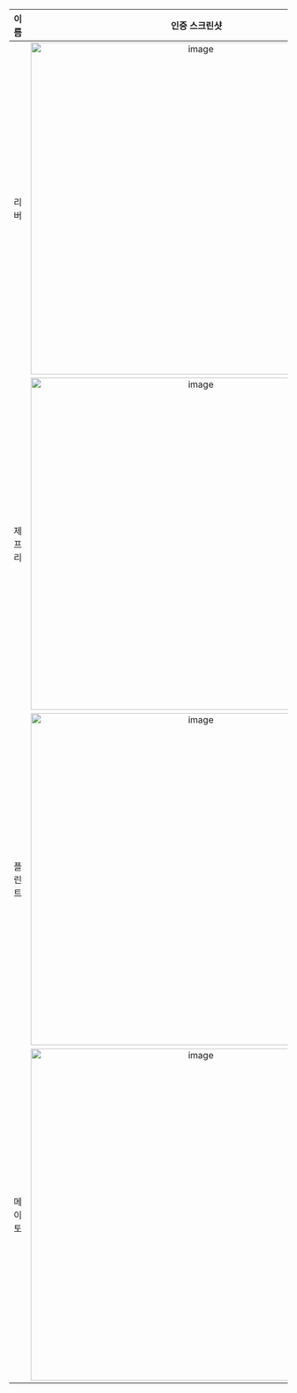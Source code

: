 | **이름** | **인증 스크린샷** |
|:--------:|:-----------------:|
| 리버   | <img width="600" alt="image" src="https://github.com/user-attachments/assets/239101a1-37ed-4a53-b036-47bacdeadfb8" /> |
| 제프리 | <img width="600" alt="image" src="https://github.com/user-attachments/assets/41c0bc7a-ef9d-473b-aaed-318738c32dda" /> |
| 플린트 | <img width="600" alt="image" src="https://github.com/user-attachments/assets/b23eb9a7-ef4c-4144-a8b0-ed4a6e33bb1f" /> |
| 메이토 | <img width="600" alt="image" src="https://github.com/user-attachments/assets/73cb41b6-183e-4386-8f40-4981eb2987f3" />|
